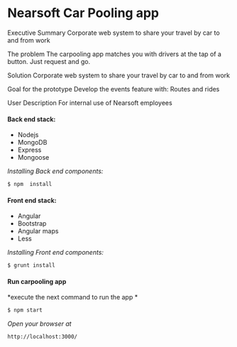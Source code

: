 # Nearsoft Car Pooling app

Executive Summary
Corporate web system to share your travel by car to and from work

The problem
The carpooling app matches you with  drivers at the tap of a button. Just request and go.

Solution
Corporate web system to share your travel by car to and from work

Goal for the prototype
Develop the events feature with: Routes and rides


User Description
For internal use of Nearsoft employees




#### Back end stack:

 - Nodejs
 - MongoDB
 - Express
 - Mongoose

*Installing Back end components:*
```sh
$ npm  install
```

#### Front end stack:

 - Angular
 - Bootstrap
 - Angular maps
 - Less
 
*Installing Front end components:*
```sh
$ grunt install
```

#### Run carpooling app

*execute the next command to run the app *
```sh
$ npm start
```

*Open your browser at*
```sh
http://localhost:3000/
```
